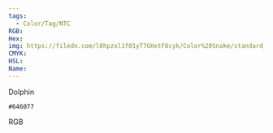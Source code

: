 ```yaml
---
tags:
  - Color/Tag/NTC
RGB:
Hex:
img: https://filedn.com/l0hpzxl1f01yT7GHxtF8cyk/Color%20Snake/standard_csv_to_svg/%23/646077.svg
CMYK:
HSL:
Name:
---
```

Dolphin
```palette
#646077
```
RGB
